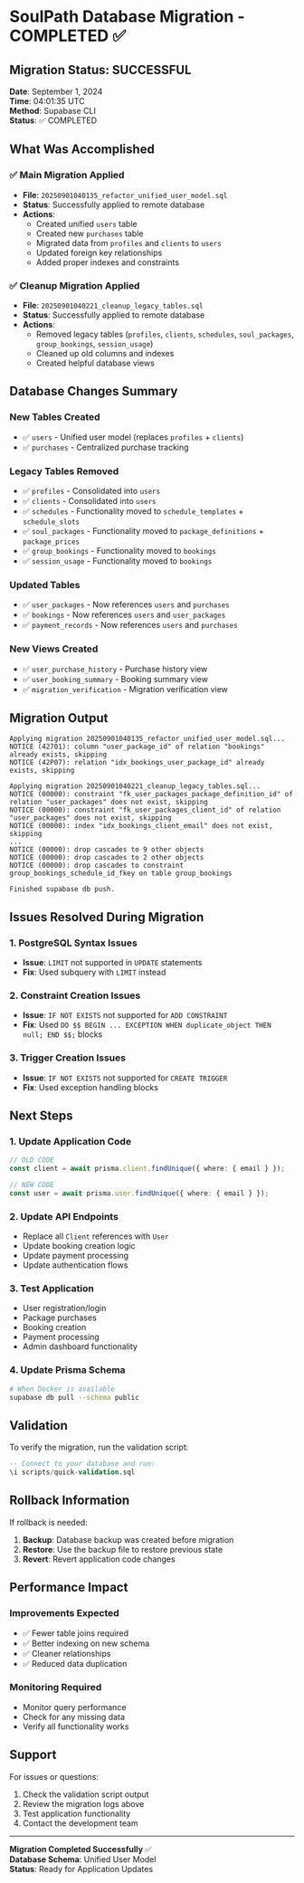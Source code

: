 # SoulPath Database Migration - COMPLETED ✅

## Migration Status: SUCCESSFUL

**Date**: September 1, 2024  
**Time**: 04:01:35 UTC  
**Method**: Supabase CLI  
**Status**: ✅ COMPLETED

## What Was Accomplished

### ✅ Main Migration Applied
- **File**: `20250901040135_refactor_unified_user_model.sql`
- **Status**: Successfully applied to remote database
- **Actions**:
  - Created unified `users` table
  - Created new `purchases` table
  - Migrated data from `profiles` and `clients` to `users`
  - Updated foreign key relationships
  - Added proper indexes and constraints

### ✅ Cleanup Migration Applied
- **File**: `20250901040221_cleanup_legacy_tables.sql`
- **Status**: Successfully applied to remote database
- **Actions**:
  - Removed legacy tables (`profiles`, `clients`, `schedules`, `soul_packages`, `group_bookings`, `session_usage`)
  - Cleaned up old columns and indexes
  - Created helpful database views

## Database Changes Summary

### New Tables Created
- ✅ `users` - Unified user model (replaces `profiles` + `clients`)
- ✅ `purchases` - Centralized purchase tracking

### Legacy Tables Removed
- ✅ `profiles` - Consolidated into `users`
- ✅ `clients` - Consolidated into `users`
- ✅ `schedules` - Functionality moved to `schedule_templates` + `schedule_slots`
- ✅ `soul_packages` - Functionality moved to `package_definitions` + `package_prices`
- ✅ `group_bookings` - Functionality moved to `bookings`
- ✅ `session_usage` - Functionality moved to `bookings`

### Updated Tables
- ✅ `user_packages` - Now references `users` and `purchases`
- ✅ `bookings` - Now references `users` and `user_packages`
- ✅ `payment_records` - Now references `users` and `purchases`

### New Views Created
- ✅ `user_purchase_history` - Purchase history view
- ✅ `user_booking_summary` - Booking summary view
- ✅ `migration_verification` - Migration verification view

## Migration Output

```
Applying migration 20250901040135_refactor_unified_user_model.sql...
NOTICE (42701): column "user_package_id" of relation "bookings" already exists, skipping
NOTICE (42P07): relation "idx_bookings_user_package_id" already exists, skipping

Applying migration 20250901040221_cleanup_legacy_tables.sql...
NOTICE (00000): constraint "fk_user_packages_package_definition_id" of relation "user_packages" does not exist, skipping
NOTICE (00000): constraint "fk_user_packages_client_id" of relation "user_packages" does not exist, skipping
NOTICE (00000): index "idx_bookings_client_email" does not exist, skipping
...
NOTICE (00000): drop cascades to 9 other objects
NOTICE (00000): drop cascades to 2 other objects
NOTICE (00000): drop cascades to constraint group_bookings_schedule_id_fkey on table group_bookings

Finished supabase db push.
```

## Issues Resolved During Migration

### 1. PostgreSQL Syntax Issues
- **Issue**: `LIMIT` not supported in `UPDATE` statements
- **Fix**: Used subquery with `LIMIT` instead

### 2. Constraint Creation Issues
- **Issue**: `IF NOT EXISTS` not supported for `ADD CONSTRAINT`
- **Fix**: Used `DO $$ BEGIN ... EXCEPTION WHEN duplicate_object THEN null; END $$;` blocks

### 3. Trigger Creation Issues
- **Issue**: `IF NOT EXISTS` not supported for `CREATE TRIGGER`
- **Fix**: Used exception handling blocks

## Next Steps

### 1. Update Application Code
```typescript
// OLD CODE
const client = await prisma.client.findUnique({ where: { email } });

// NEW CODE
const user = await prisma.user.findUnique({ where: { email } });
```

### 2. Update API Endpoints
- Replace all `Client` references with `User`
- Update booking creation logic
- Update payment processing
- Update authentication flows

### 3. Test Application
- User registration/login
- Package purchases
- Booking creation
- Payment processing
- Admin dashboard functionality

### 4. Update Prisma Schema
```bash
# When Docker is available
supabase db pull --schema public
```

## Validation

To verify the migration, run the validation script:
```sql
-- Connect to your database and run:
\i scripts/quick-validation.sql
```

## Rollback Information

If rollback is needed:
1. **Backup**: Database backup was created before migration
2. **Restore**: Use the backup file to restore previous state
3. **Revert**: Revert application code changes

## Performance Impact

### Improvements Expected
- ✅ Fewer table joins required
- ✅ Better indexing on new schema
- ✅ Cleaner relationships
- ✅ Reduced data duplication

### Monitoring Required
- Monitor query performance
- Check for any missing data
- Verify all functionality works

## Support

For issues or questions:
1. Check the validation script output
2. Review the migration logs above
3. Test application functionality
4. Contact the development team

---

**Migration Completed Successfully** ✅  
**Database Schema**: Unified User Model  
**Status**: Ready for Application Updates
